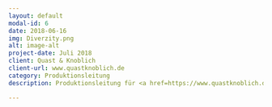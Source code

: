 ```yaml
---
layout: default
modal-id: 6
date: 2018-06-16
img: Diverzity.png
alt: image-alt
project-date: Juli 2018
client: Quast & Knoblich
client-url: www.quastknoblich.de
category: Produktionsleitung
description: Produktionsleitung für <a href=https://www.quastknoblich.de">Quast & Knoblich</a> bei "Diverzity" im Rahmen des Stadtprojekts Düsseldorf beim Impulse Festival 2018

---
```

